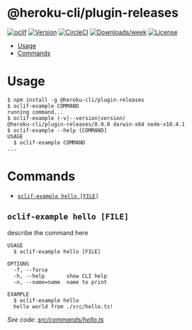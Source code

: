 @heroku-cli/plugin-releases
===========================



[![oclif](https://img.shields.io/badge/cli-oclif-brightgreen.svg)](https://oclif.io)
[![Version](https://img.shields.io/npm/v/@heroku-cli/plugin-releases.svg)](https://npmjs.org/package/@heroku-cli/plugin-releases)
[![CircleCI](https://circleci.com/gh/heroku/heroku-cli-plugin-releases/tree/master.svg?style=shield)](https://circleci.com/gh/heroku/heroku-cli-plugin-releases/tree/master)
[![Downloads/week](https://img.shields.io/npm/dw/@heroku-cli/plugin-releases.svg)](https://npmjs.org/package/@heroku-cli/plugin-releases)
[![License](https://img.shields.io/npm/l/@heroku-cli/plugin-releases.svg)](https://github.com/heroku/heroku-cli-plugin-releases/blob/master/package.json)

<!-- toc -->
* [Usage](#usage)
* [Commands](#commands)
<!-- tocstop -->
# Usage
<!-- usage -->
```sh-session
$ npm install -g @heroku-cli/plugin-releases
$ oclif-example COMMAND
running command...
$ oclif-example (-v|--version|version)
@heroku-cli/plugin-releases/0.0.0 darwin-x64 node-v10.4.1
$ oclif-example --help [COMMAND]
USAGE
  $ oclif-example COMMAND
...
```
<!-- usagestop -->
# Commands
<!-- commands -->
* [`oclif-example hello [FILE]`](#oclif-example-hello-file)

## `oclif-example hello [FILE]`

describe the command here

```
USAGE
  $ oclif-example hello [FILE]

OPTIONS
  -f, --force
  -h, --help       show CLI help
  -n, --name=name  name to print

EXAMPLE
  $ oclif-example hello
  hello world from ./src/hello.ts!
```

_See code: [src/commands/hello.ts](https://github.com/heroku/heroku-cli-plugin-releases/blob/v0.0.0/src/commands/hello.ts)_
<!-- commandsstop -->
